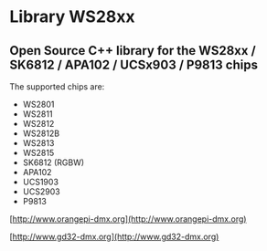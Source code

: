 # Library WS28xx
## Open Source C++ library for the WS28xx / SK6812 / APA102 / UCSx903 / P9813 chips

The supported chips are:

- WS2801
- WS2811
- WS2812
- WS2812B
- WS2813
- WS2815
- SK6812 (RGBW)
- APA102
- UCS1903
- UCS2903
- P9813

[http://www.orangepi-dmx.org](http://www.orangepi-dmx.org)

[http://www.gd32-dmx.org](http://www.gd32-dmx.org)

